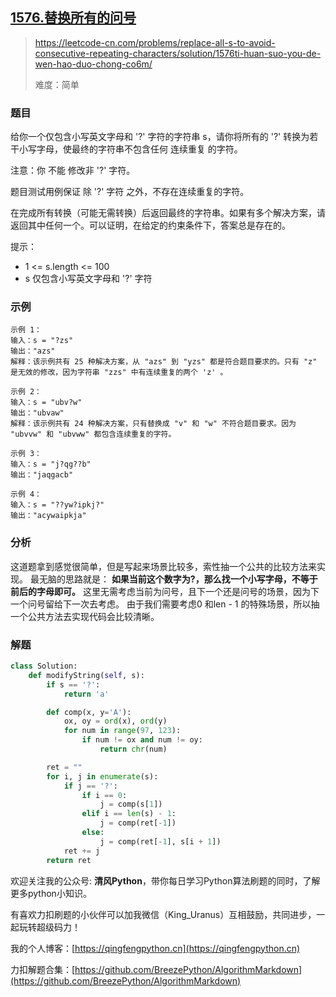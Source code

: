 ## [1576.替换所有的问号](https://leetcode-cn.com/problems/replace-all-s-to-avoid-consecutive-repeating-characters/solution/1576ti-huan-suo-you-de-wen-hao-duo-chong-co6m/)
> https://leetcode-cn.com/problems/replace-all-s-to-avoid-consecutive-repeating-characters/solution/1576ti-huan-suo-you-de-wen-hao-duo-chong-co6m/
> 
> 难度：简单

### 题目
给你一个仅包含小写英文字母和 '?' 字符的字符串 s，请你将所有的 '?' 转换为若干小写字母，使最终的字符串不包含任何 连续重复 的字符。

注意：你 不能 修改非 '?' 字符。

题目测试用例保证 除 '?' 字符 之外，不存在连续重复的字符。

在完成所有转换（可能无需转换）后返回最终的字符串。如果有多个解决方案，请返回其中任何一个。可以证明，在给定的约束条件下，答案总是存在的。

提示：
- 1 <= s.length <= 100
- s 仅包含小写英文字母和 '?' 字符

### 示例

```
示例 1：
输入：s = "?zs"
输出："azs"
解释：该示例共有 25 种解决方案，从 "azs" 到 "yzs" 都是符合题目要求的。只有 "z" 是无效的修改，因为字符串 "zzs" 中有连续重复的两个 'z' 。

示例 2：
输入：s = "ubv?w"
输出："ubvaw"
解释：该示例共有 24 种解决方案，只有替换成 "v" 和 "w" 不符合题目要求。因为 "ubvvw" 和 "ubvww" 都包含连续重复的字符。

示例 3：
输入：s = "j?qg??b"
输出："jaqgacb"

示例 4：
输入：s = "??yw?ipkj?"
输出："acywaipkja"
```

### 分析
这道题拿到感觉很简单，但是写起来场景比较多，索性抽一个公共的比较方法来实现。
最无脑的思路就是： **如果当前这个数字为?，那么找一个小写字母，不等于前后的字母即可。**
这里无需考虑当前为问号，且下一个还是问号的场景，因为下一个问号留给下一次去考虑。
由于我们需要考虑0 和len - 1 的特殊场景，所以抽一个公共方法去实现代码会比较清晰。

### 解题

```python
class Solution:
    def modifyString(self, s):
        if s == '?':
            return 'a'

        def comp(x, y='A'):
            ox, oy = ord(x), ord(y)
            for num in range(97, 123):
                if num != ox and num != oy:
                    return chr(num)

        ret = ""
        for i, j in enumerate(s):
            if j == '?':
                if i == 0:
                    j = comp(s[1])
                elif i == len(s) - 1:
                    j = comp(ret[-1])
                else:
                    j = comp(ret[-1], s[i + 1])
            ret += j
        return ret
```

欢迎关注我的公众号: **清风Python**，带你每日学习Python算法刷题的同时，了解更多python小知识。

有喜欢力扣刷题的小伙伴可以加我微信（King_Uranus）互相鼓励，共同进步，一起玩转超级码力！

我的个人博客：[https://qingfengpython.cn](https://qingfengpython.cn)

力扣解题合集：[https://github.com/BreezePython/AlgorithmMarkdown](https://github.com/BreezePython/AlgorithmMarkdown)